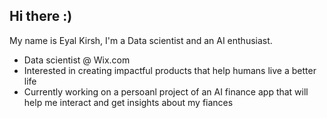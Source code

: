 ## Hi there :) 

My name is Eyal Kirsh, I'm a Data scientist and an AI enthusiast. 

* Data scientist @ Wix.com
* Interested in creating impactful products that help humans live a better life
* Currently working on a persoanl project of an AI finance app that will help me interact and get insights about my fiances 

<!--
**kirshdude/kirshdude** is a ✨ _special_ ✨ repository because its `README.md` (this file) appears on your GitHub profile.

Here are some ideas to get you started:

-> I'm a data scientist @ Wix.com
-> Interested in creating impactful products that help humans live a better life
-> 🔭 I’m currently working on a finance app that will help families interact with there finances 
